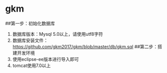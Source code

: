 # gkm
##第一步：初始化数据库
1. 数据库版本：Mysql 5.0以上，请使用utf8字符
2. 数据库安装文件：https://github.com/gkm2017/gkm/blob/master/db/gkm.sql
##第二步：搭建开发环境
1. 使用eclipse-ee版本进行导入即可
2. tomcat使用7.0以上
